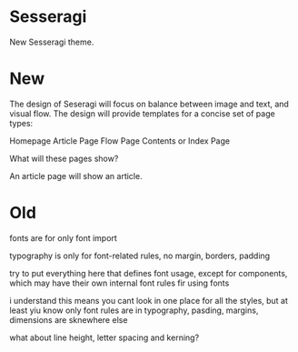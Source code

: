 # Sesseragi

New Sesseragi theme.

# New

The design of Seseragi will focus on balance between image and text, and visual flow. The design will provide templates for a concise set of page types:

Homepage
Article Page
Flow Page
Contents or Index Page

What will these pages show?

An article page will show an article.


# Old


fonts are for only font import

typography is only for font-related rules, no margin, borders, padding

try to put everything here that defines font usage, except for components, which may have their own internal font rules fir using fonts

i understand this means you cant look in one place for all the styles, but at least yiu know only font rules are in typography, pasding, margins, dimensions are sknewhere else




what about line height, letter spacing and kerning?